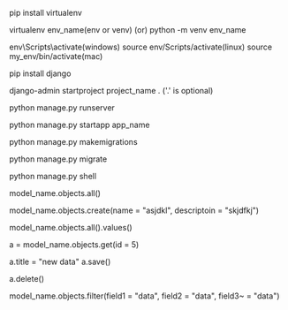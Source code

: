 <!-- install virtual environment -->
pip install virtualenv

<!-- create virtual environment -->
virtualenv env_name(env or venv)
(or)
python -m venv env_name

<!-- activate virtual environment -->
env\Scripts\activate(windows)
source env/Scripts/activate(linux)
source my_env/bin/activate(mac)

<!-- install django -->
pip install django

<!-- start project -->
django-admin startproject project_name . ('.' is optional)

<!-- start server -->
python manage.py runserver

<!-- create app -->
python manage.py startapp app_name

<!-- create migration file -->
python manage.py makemigrations

<!-- changes in database using makemigration file -->
python manage.py migrate

<!-- open shell -->
python manage.py shell

<!-- list all objects of class/models -->
model_name.objects.all()

<!-- create ojects/data -->
model_name.objects.create(name = "asjdkl", descriptoin = "skjdfkj")

model_name.objects.all().values()

<!-- single data fetch -->
a = model_name.objects.get(id = 5)

<!-- update -->
a.title = "new data"
a.save()

<!-- delete -->
a.delete()

<!-- to filter the objects -->
model_name.objects.filter(field1 = "data", field2 = "data", field3~ = "data")